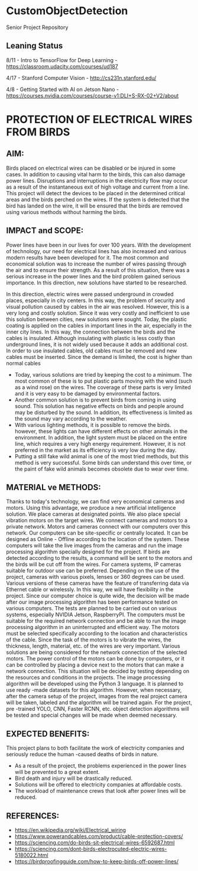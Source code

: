 # CustomObjectDetection
Senior Project Repository  
## Leaning Status

8/11 - Intro to TensorFlow for Deep Learning - https://classroom.udacity.com/courses/ud187 

4/17 - Stanford Computer Vision - http://cs231n.stanford.edu/ 

4/8 - Getting Started with AI on Jetson Nano - https://courses.nvidia.com/courses/course-v1:DLI+S-RX-02+V2/about 


# PROTECTION OF ELECTRICAL WIRES FROM BIRDS
## AIM:
Birds placed on electrical wires can be disabled or be injured in some cases. In addition to causing vital harm to the
birds, this can also damage power lines. Disruptions and interruptions in the electricity flow may occur as a result
of the instantaneous exit of high voltage and current from a line. This project will detect the devices to be placed in
the determined critical areas and the birds perched on the wires. If the system is detected that the bird has landed
on the wire, it will be ensured that the birds are removed using various methods without harming the birds.

## IMPACT and SCOPE:
Power lines have been in our lives for over 100 years. With the development of technology, our need for electrical
lines has also increased and various modern results have been developed for it. The most common and economical
solution was to increase the number of wires passing through the air and to ensure their strength. As a result of this
situation, there was a serious increase in the power lines and the bird problem gained serious importance. In this
direction, new solutions have started to be researched.

In this direction, electric wires were passed underground in crowded places, especially in city centers. In this way, the
problem of security and visual pollution caused by cables in the air was resolved. However, this is a very long and
costly solution. Since it was very costly and inefficient to use this solution between cities, new solutions were sought.
Today, the plastic coating is applied on the cables in important lines in the air, especially in the inner city lines. In this
way, the connection between the birds and the cables is insulated. Although insulating with plastic is less costly than
underground lines, it is not widely used because it adds an additional cost. In order to use insulated cables, old cables
must be removed and new cables must be inserted. Since the demand is limited, the cost is higher than normal cables
 - Today, various solutions are tried by keeping the cost to a minimum. The most common of these is to put plastic
parts moving with the wind (such as a wind rose) on the wires. The coverage of these parts is very limited and it
is very easy to be damaged by environmental factors.
 - Another common solution is to prevent birds from coming in using sound. This solution has negative effects on
birds and people around may be disturbed by the sound. In addition, its effectiveness is limited as the sound may
vary according to the weather.
 - With various lighting methods, it is possible to remove the birds. however, these lights can have different effects
on other animals in the environment. In addition, the light system must be placed on the entire line, which
requires a very high energy requirement. However, it is not preferred in the market as its efficiency is very low
during the day.
 - Putting a still fake wild animal is one of the most tried methods, but this method is very successful. Some birds
can understand this over time, or the paint of fake wild animals becomes obsolete due to wear over time.

## MATERIAL ve METHODS:
Thanks to today's technology, we can find very economical cameras and motors. Using this advantage, we
produce a new artificial intelligence solution. We place cameras at designated points. We also place special
vibration motors on the target wires. We connect cameras and motors to a private network. Motors and cameras
connect with our computers over this network. Our computers can be site-specific or centrally located. It can be
designed as Online - Offline according to the location of the system. These computers will take the live images
from the cameras and run the image processing algorithm specially designed for the project. If birds are detected
according to the results, a command will be sent to the motors and the birds will be cut off from the wires.
For camera systems, IP cameras suitable for outdoor use can be preferred. Depending on the use of the project,
cameras with various pixels, lenses or 360 degrees can be used. Various versions of these cameras have the feature of
transferring data via Ethernet cable or wirelessly. In this way, we will have flexibility in the project.
Since our computer choice is quite wide, the decision will be made after our image processing algorithm has been
performance tested on various computers. The tests are planned to be carried out on various systems, especially
NVIDIA Jetson, RaspberryPI. The computers must be suitable for the required network connection and be able to run
the image processing algorithm in an uninterrupted and efficient way.
The motors must be selected specifically according to the location and characteristics of the cable. Since the task of
the motors is to vibrate the wires, the thickness, length, material, etc. of the wires are very important. Various
solutions are being considered for the network connection of the selected motors. The power control of the motors can
be done by computers, or it can be controlled by placing a device next to the motors that can make a network
connection. This situation will be decided by testing depending on the resources and conditions in the projects.
The image processing algorithm will be developed using the Python 3 language. It is planned to use ready -made
datasets for this algorithm. However, when necessary, after the camera setup of the project, images from the real
project camera will be taken, labeled and the algorithm will be trained again. For the project, pre -trained YOLO,
CNN, Faster RCNN, etc. object detection algorithms will be tested and special changes will be made when
deemed necessary.

## EXPECTED BENEFITS:
This project plans to both facilitate the work of electricity companies and seriously reduce the human -caused
deaths of birds in nature.
 - As a result of the project, the problems experienced in the power lines will be prevented to a great extent.
 - Bird death and injury will be drastically reduced.
 - Solutions will be offered to electricity companies at affordable costs.
 - The workload of maintenance crews that look after power lines will be reduced.

## REFERENCES:
 - https://en.wikipedia.org/wiki/Electrical_wiring
 - https://www.powerandcables.com/product/cable-protection-covers/
 - https://sciencing.com/do-birds-sit-electrical-wires-6592687.html
 - https://sciencing.com/dont-birds-electrocuted-electric-wires-5180022.html
 - https://birdproofingguide.com/how-to-keep-birds-off-power-lines/
